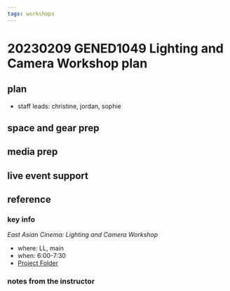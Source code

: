 ```yaml
---
tags: workshops
---
```

# 20230209 GENED1049 Lighting and Camera Workshop plan

## plan
* staff leads: christine, jordan, sophie
## space and gear prep
## media prep
## live event support
## reference
### key info
*East Asian Cinema: Lighting and Camera Workshop*
* where: LL, main
* when: 6:00-7:30
* [Project Folder](https://drive.google.com/drive/folders/1WUMTT4iomdOQRYwUlZSnrTraqIZGqdx0)

### notes from the instructor

